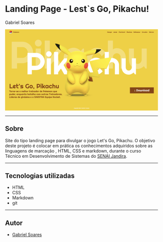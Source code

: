 # Landing Page - Lest`s Go, Pikachu!

Gabriel Soares

![](./image.png)

---

## Sobre
Site do tipo landing page para divulgar o jogo Let's Go, Pikachu.
O objetivo deste projeto é colocar em prática os conhecimentos adquiridos sobre as linguagens de marcação , HTML, CSS e markdown, durante o curso Técnico em Desenvolvimento de Sistemas do [SENAI Jandira](https://sp.senai.br/unidade/jandira/).

---

## Tecnologias utilizadas
- HTML
- CSS
- Markdown
- git

---

## Autor
- [Gabriel Soares](https://www.linkedin.com/feed/)